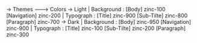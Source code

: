 -> Themes
---> Colors
   -> Light
      | Background : [Body] zinc-100 [Navigation] zinc-200
      | Typograph  : [Title] zinc-900 [Sub-Tilte] zinc-800 [Paragraph] zinc-700
   -> Dark
      | Background : [Body] zinc-950 [Navigation] zinc-900
      | Typograph  : [Title] zinc-100 [Sub-Tilte] zinc-200 [Paragraph] zinc-300
 
   
